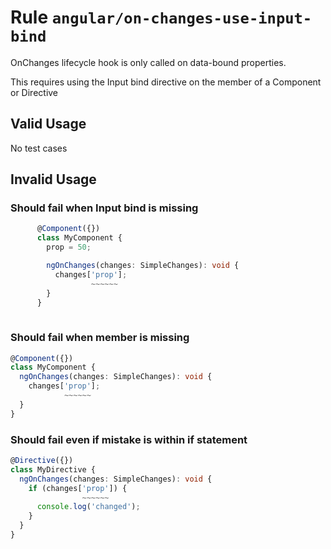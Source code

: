 # Rule `angular/on-changes-use-input-bind`

OnChanges lifecycle hook is only called on data-bound properties.

This requires using the Input bind directive on the member of a Component or Directive

## Valid Usage

No test cases

## Invalid Usage

### Should fail when Input bind is missing

```ts
      @Component({})
      class MyComponent {
        prop = 50;

        ngOnChanges(changes: SimpleChanges): void {
          changes['prop'];
                  ~~~~~~
        }
      }
      
```


### Should fail when member is missing

```ts
@Component({})
class MyComponent {
  ngOnChanges(changes: SimpleChanges): void {
    changes['prop'];
            ~~~~~~
  }
}

```


### Should fail even if mistake is within if statement

```ts
@Directive({})
class MyDirective {
  ngOnChanges(changes: SimpleChanges): void {
    if (changes['prop']) {
                ~~~~~~
      console.log('changed');
    }
  }
}

```


